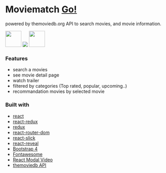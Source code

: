 # Moviematch [Go!](https://movie-match.netlify.com)
powered by themoviedb.org API to search movies, and movie information.
<p>
  <img src="https://res.cloudinary.com/yeondam88/image/upload/v1537633710/react-original.svg" width="50" />
  <img src="https://res.cloudinary.com/yeondam88/image/upload/v1537633860/css3-original.svg" />
  <img src="https://res.cloudinary.com/yeondam88/image/upload/v1537633872/bootstrap-plain.svg" width="50" />
</p>

### Features 
* search a movies
* see movie detail page
* watch trailer
* filtered by categories (Top rated, popular, upcoming..)
* recommandation movies by selected movie

### Built with
* [react](https://github.com/facebook/react)
* [react-redux](https://github.com/reduxjs/react-redux)
* [redux](https://github.com/reduxjs/redux)
* [react-router-dom](https://github.com/ReactTraining/react-router/tree/master/packages/react-router-dom)
* [react-slick](https://github.com/akiran/react-slick)
* [react-reveal](https://github.com/rnosov/react-reveal)
* [Bootstrap 4](https://github.com/twbs/bootstrap)
* [Fontawesome](https://github.com/FortAwesome/Font-Awesome)
* [React Modal Video](https://github.com/appleple/react-modal-video)
* [themoviedb API](https://developers.themoviedb.org/3)
